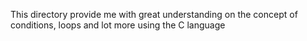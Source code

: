 This directory provide me with great understanding on the concept of conditions, loops and lot more using the C language
